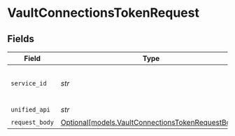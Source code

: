 # VaultConnectionsTokenRequest


## Fields

| Field                                                                                              | Type                                                                                               | Required                                                                                           | Description                                                                                        | Example                                                                                            |
| -------------------------------------------------------------------------------------------------- | -------------------------------------------------------------------------------------------------- | -------------------------------------------------------------------------------------------------- | -------------------------------------------------------------------------------------------------- | -------------------------------------------------------------------------------------------------- |
| `service_id`                                                                                       | *str*                                                                                              | :heavy_check_mark:                                                                                 | Service ID of the resource to return                                                               | pipedrive                                                                                          |
| `unified_api`                                                                                      | *str*                                                                                              | :heavy_check_mark:                                                                                 | Unified API                                                                                        | crm                                                                                                |
| `request_body`                                                                                     | [Optional[models.VaultConnectionsTokenRequestBody]](../models/vaultconnectionstokenrequestbody.md) | :heavy_minus_sign:                                                                                 | N/A                                                                                                |                                                                                                    |